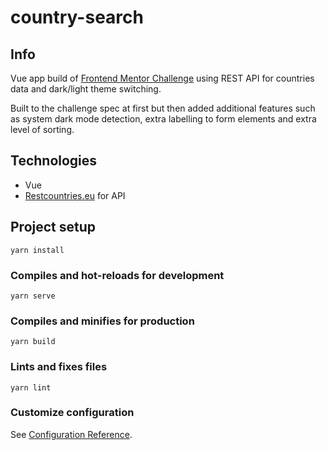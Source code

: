 # country-search

## Info
Vue app build of [Frontend Mentor Challenge](https://www.frontendmentor.io/challenges/rest-countries-api-with-color-theme-switcher-5cacc469fec04111f7b848ca) using REST API for countries data and dark/light theme switching.

Built to the challenge spec at first but then added additional features such as system dark mode detection, extra labelling to form elements and extra level of sorting.

## Technologies
- Vue
- [Restcountries.eu](https://restcountries.eu/) for API

## Project setup
```
yarn install
```

### Compiles and hot-reloads for development
```
yarn serve
```

### Compiles and minifies for production
```
yarn build
```

### Lints and fixes files
```
yarn lint
```

### Customize configuration
See [Configuration Reference](https://cli.vuejs.org/config/).
